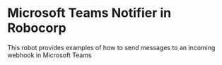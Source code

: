 # Microsoft Teams Notifier in Robocorp
This robot provides examples of how to send messages to an incoming webhook in Microsoft Teams
